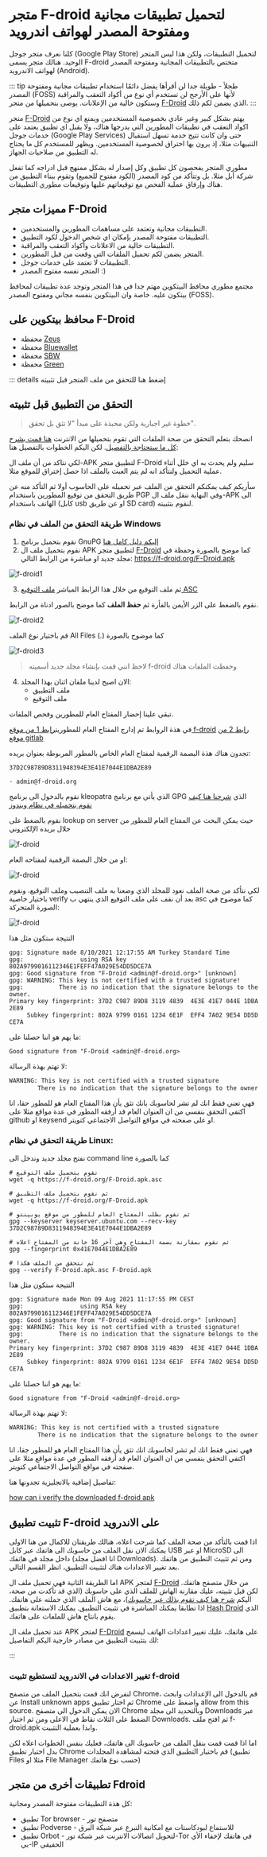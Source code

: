 # متجر F-droid لتحميل تطبيقات مجانية ومفتوحة المصدر لهواتف اندرويد

كلنا نعرف متجر جوجل (Google Play Store) لتحميل التطبيقات، ولكن هذا ليس المتجر الوحيد. هنالك متجر يسمى F-droid متختص بالتطبيقات المجانية ومفتوحة المصدر لهواتف الاندرويد (Android).

::: tip طجلأ - طويلة جدا لن أقرأها
يفضل دائمًا استخدام تطبيقات مجانية ومفتوحة المصدر (FOSS)  لأنها على الأرجح لن تستخدم أي نوع من أكواد التعقب والمراقبة وستكون خالية من الإعلانات. 
يوصى بتحميلها من متجر [F-Droid](https://f-droid.org/) الذي يضمن لكم ذلك.
:::

متجر [F-Droid](https://f-droid.org/) يهتم بشكل كبير وغير عادي بخصوصية المستخدمين ويمنع اي نوع من اكواد التعقب في تطبيقات المطورين التي يدرجها هناك، ولا يقبل اي تطبيق يعتمد على خدمات جوجل (Google Play Services) حتى وان كانت تتيح خدمة تسهل استقبال التنبيهات مثلا، إذ يرون بها اختراق لخصوصية المستخدمين. ويظهر للمستخدم كل ما يحتاج له التطبيق من صلاحيات الجهاز.  

مطوري المتجر يفحصون كل تطبيق وكل إصدار له بشكل ممنهج  قبل ادراجه كما تفعل شركة أبل مثلا. بل وتتأكد من كود المصدر (الكود مفتوح للجميع) وتقوم ببناء التطبيق من هناك وإرفاق عملية الفحص مع توقيعاتهم عليها وتوقيعات مطوري التطبيقات.


## مميزات متجر F-Droid

- التطبيقات مجانية وتعتمد على مساهمات المطورين والمستخدمين.
- التطبيقات مفتوحة المصدر بإمكان اي شخص الدخول لكود التطبيق.
- التطبيقات خالية من الاعلانات وأكواد التعقب والمراقبة.
- المتجر يضمن لكم تحميل الملفات التي وقعت من قبل المطورين.
- التطبيقات لا تعتمد على خدمات جوجل.
- المتجر نفسه مفتوح المصدر :) 

مجتمع مطوري محافط البيتكوين مهتم جدا في هذا المتجر وتوجد عدة تطبيقات لمحافظ بيتكون عليه. خاصة وان البيتكوين  بنفسه مجاني ومفتوح المصدر (FOSS).



## محافظ بيتكوين على F-Droid
- محفظة [Zeus](https://f-droid.org/en/packages/app.zeusln.zeus/)
- محفظة [Bluewallet](https://f-droid.org/en/packages/io.bluewallet.bluewallet)
- محفظة [SBW](https://f-droid.org/en/packages/com.btcontract.wallet/)
- محفظة [Green](https://f-droid.org/en/packages/com.greenaddress.greenbits_android_wallet/)

::: details إضغط هنا للتحقق من ملف المتجر قبل تثبيته 

## التحقق من التطبيق قبل تثبيته 
> خطوة غير اجبارية ولكن محبذة على مبدأ "لا تثق بل تحقق".

انصحك بتعلم التحقق من صحة الملفات التي تقوم بتحميلها من الانترنت [هنا قمت بشرح كل ما ستحتاجة بالتفصيل](../guide/verify-files-with-gpg.md). لكن اليكم الخطوات بالتفصيل هنا: 

لكي نتاكد من أن ملف ال-APK لتطبيق متجر F-Droid سليم ولم يحدث به اي خلل أثناء عملية التحميل ولنتأكد انه لم يتم العبث بالملف اذا حصل إختراق للموقع مثلا. 

سأريكم كيف يمكنكم التحقق من الملف عبر تحميله على الحاسوب أولا ثم التأكد منه عن طريق التحقق من توقيع المطورين باستخدام PGP وفي النهاية ننقل ملف ال-APK الى الهاتف باستخدام (كابل usb او عن طريق SD card) لنقوم بتثبيته.

### طريقة التحقق من الملف في نظام Windows

1. نقوم بتحميل برنامج GnuPG [إليكم دليل كامل هنا](../guide/verify-files-with-gpg.md#تثبيت-gpg-في-windows)
2. نقوم بتحميل ملف ال APK لتطبيق متجر [F-Droid](https://f-droid.org/) كما موضح بالصورة وحفظة في مجلد جديد او مباشرة من الرابط التالي: <https://f-droid.org/F-Droid.apk>

![f-droid1](/images/f-droid/f-droid.png)

3. ثم ملف التوقيع من خلال هذا الرابط المباشر [ملف التوقيع ASC](https://f-droid.org/F-Droid.apk.asc) 

نقوم بالضغط على الزر الأيمن بالفأرة ثم **حفظ الملف** كما موضح بالصور ادناة من الرابط.

![f-droid2](/images/f-droid/f-droid2.png)

قم باختيار نوع الملف All Files (*.*) كما موضوح بالصورة

![f-droid3](/images/f-droid/f-droid3.png)

> لاحظ انني قمت بإنشاء مجلد جديد أسميته f-droid وحفظت الملفات هناك

4. الان اصبح لدينا ملفان اثنان بهذا المجلد:
	- ملف التطبيق
	- ملف التوقيع
	
تبقى علينا إحضار المفتاح العام للمطورين وفحص الملفات.

في هذة الروابط تم إدارج المفتاح العام للمطورين[رابط 1 من موقع f-droid](https://f-droid.org/docs/Release_Channels_and_Signing_Keys/) [رابط 2 من موقع gitlab](https://gitlab.com/fdroid/wiki/-/wikis/FAQ#how-can-i-verify-the-downloaded-f-droidapk)

تجدون هناك هذة البصمة الرقمية لمفتاح العام الخاص بالمطور المربوطة بعنوان بريده:

``` 
37D2C98789D8311948394E3E41E7044E1DBA2E89

- admin@f-droid.org
```
نقوم بالدخول الى برنامج kleopatra الذي يأتي مع برنامج GPG الذي [شرحنا هنا كيف نقوم بتحميله في نظام ويندوز](../guide/verify-files-with-gpg.md#تثبيت-gpg-في-windows)

نقوم بالضغط على lookup on server حيث يمكن البحث عن المفتاح العام للمطور من خلال بريده الإلكتروني 

![f-droid](/images/f-droid/f-droid-import-sig-key.gif)

او من خلال البصمة الرقمية لمفتاحه العام:

![f-droid](/images/f-droid/f-droid-import-sig-key2.gif)

لكي نتأكد من صحة الملف نعود للمجلد الذي وضعنا به ملف التنصيب وملف التوقيع، ونقوم باختيار خاصية verify بعد أن نقف على ملف التوقيع الذي ينتهي ب asc كما موضوح في الصورة المتحركة:

![f-droid](/images/f-droid/f-droid-verify.gif)

النتيجة ستكون مثل هذا 

```shell
gpg: Signature made 8/10/2021 12:17:55 AM Turkey Standard Time
gpg:                using RSA key 802A9799016112346E1FEFF47A029E54DD5DCE7A
gpg: Good signature from "F-Droid <admin@f-droid.org>" [unknown]
gpg: WARNING: This key is not certified with a trusted signature!
gpg:          There is no indication that the signature belongs to the owner.
Primary key fingerprint: 37D2 C987 89D8 3119 4839  4E3E 41E7 044E 1DBA 2E89
     Subkey fingerprint: 802A 9799 0161 1234 6E1F  EFF4 7A02 9E54 DD5D CE7A
```

ما يهم هو اننا حصلنا على:

```shell
Good signature from "F-Droid <admin@f-droid.org>
```

لا تهتم بهذة الرسالة:

```bash 
WARNING: This key is not certified with a trusted signature
		There is no indication that the signature belongs to the owner.
```

فهي تعني فقط انك لم تشر لحاسوبك بانك تثق يأن هذا المفتاح العام هو للمطور حقا، انا اكتفي التحقق بنفسي من ان العنوان العام قد أرفقه المطور في عدة مواقع مثلا على github او keysend او على صفحته في مواقع التواصل الاجتماعي كتويتر.

### طريقة التحقق في نظام Linux:

نفتح مجلد جديد وندخل الى command line كما بالصورة


```shell
# نقوم بتحميل ملف التوقيع
wget -q https://f-droid.org/F-Droid.apk.asc

# ثم نقوم بتحميل ملف التطبيق
wget -q https://f-droid.org/F-Droid.apk

# ثم نقوم بطلب المفتاح العام للمطور من موقع يوبينتو
gpg --keyserver keyserver.ubuntu.com --recv-key 37D2C98789D8311948394E3E41E7044E1DBA2E89

# ثم نقوم بمقارنة بصمة المفتاح وهي آخر 16 خانة من المفتاح اعلاه
gpg --fingerprint 0x41E7044E1DBA2E89

# ثم نتحقق من الملف هكذا
gpg --verify F-Droid.apk.asc F-Droid.apk
```

النتيجة ستكون مثل هذا 

```shell
gpg: Signature made Mon 09 Aug 2021 11:17:55 PM CEST
gpg:                using RSA key 802A9799016112346E1FEFF47A029E54DD5DCE7A
gpg: Good signature from "F-Droid <admin@f-droid.org>" [unknown]
gpg: WARNING: This key is not certified with a trusted signature!
gpg:          There is no indication that the signature belongs to the owner.
Primary key fingerprint: 37D2 C987 89D8 3119 4839  4E3E 41E7 044E 1DBA 2E89
     Subkey fingerprint: 802A 9799 0161 1234 6E1F  EFF4 7A02 9E54 DD5D CE7A
```

ما يهم هو اننا حصلنا على:

```shell
Good signature from "F-Droid <admin@f-droid.org>
```

لا تهتم بهذة الرسالة:

```bash 
WARNING: This key is not certified with a trusted signature
		There is no indication that the signature belongs to the owner.
```

فهي تعني فقط انك لم تشر لحاسوبك انك تثق يأن هذا المفتاح العام هو للمطور جقا، انا اكتفي التحقق بنفسي من ان العنوان العام قد أرفقه المطور في عدة مواقع مثلا على صفحته في مواقع التواصل الاجتماعي كتويتر.

تفاصيل إضافية بالانجليزية تجدونها هنا:

[how can i verify the downloaded f-droid apk](https://gitlab.com/fdroid/wiki/-/wikis/FAQ#how-can-i-verify-the-downloaded-f-droidapk)

## تثبيت تطبيق F-droid على الاندرويد

اذا قمت بالتأكد من صحة الملف كما شرحت اعلاه، هنالك طريقتان للاكمال من هنا الاولى يمكنك الان نقل الملف من حاسوبك الى هاتفك عبر كابل USB او عبر MicroSD الى داخل مجلد في هاتفك (انا افضل مجلد Downloads). ومن ثم تثبيث التطبيق من هاتفك بعد تغيير الاعدادات هناك لتثبيت التطبيق، انظر القسم التالي.

اما الطريقة الثانية فهي تحميل ملف ال APK لمتجر [F-Droid](https://f-droid.org/) من خلال متصفح هاتفك. لكن قبل تثبيته، عليك مقارنة الهاش للملف الذي على حاسوبك (الذي قد تأكدت من صحة، اليكم [شرح هنا كيف تقوم بذلك عبر حاسوبك](/verify-files-with-gpg.html#التحقق-عبر-sha256-في-نظام-ويندوز))، مع هاش الملف الذي حملته على هاتفك. اذا تطابقا يمكنك المباشرة في تثبيت التطبيق. يمكنك الاستعانة بتطبيق [Hash Droid](https://play.google.com/store/apps/details?id=com.hobbyone.HashDroid) الذي يقوم بانتاج هاش للملفات على هاتفك.

عند تحميل ملف ال APK لمتجر [F-Droid](https://f-droid.org/) على هاتفك، عليك تغيير اعدادات الهاتف ليسمح لك بتثبيت التطبيق من مصادر خارجية اليكم التفاصيل:

:::

### تغيير الاعدادات في الاندرويد لتستطيع تثبيت f-droid

لنفرض انك قمت بتحميل الملف من متصفح Chrome، قم بالدخول الى الإعدادات وابحث عن Install unknown apps ثم اختار تطبيق Chrome واضغط على allow from this source. الان يمكن الدخول الى متصفح Chrome وبالتحديد الى مجلد Downloads عبر الضغط على الثلاث نقاط في الاعلى ومن ثم اختيار Downloads. ثم افتح ملف f-droid.apk وابدا بعملية التثبيت.

اما اذا قمت قمت بنقل الملف من حاسوبك الى هاتفك، فعليك بنفس الخطوات اعلاه لكن بدل اختيار تطبيق Chrome قم باختيار التطبيق الذي فتحته لمشاهدة المجلدات (تطبيق Files مثلا او File Manager حسب نوع هاتفك) 


## تطبيقات أخرى من متجر Fdroid
كل هذة التطبيقات مفتوحة المصدر ومجانية:
- تطبيق Tor browser - متصفح تور
- تطبيق Podverse - للاستماع لبودكاستات مع امكانية التبرع عبر شبكة البرق
- تطبيق Orbot - لتحويل اتصالات الانترنت عبر شبكة تور-Tor  في هاتفك لإخفاء الأي بي-IP الحقيقي 

